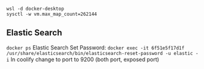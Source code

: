 ```
wsl -d docker-desktop
sysctl -w vm.max_map_count=262144
```

Elastic Search
--------------
`docker ps`
Elastic Search Set Password: `docker exec -it 6f51e5f17d1f /usr/share/elasticsearch/bin/elasticsearch-reset-password -u elastic -i`
In coolify change to port to 9200 (both port, exposed port)
